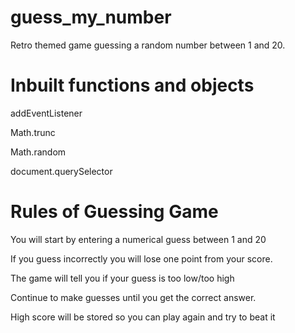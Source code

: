 # guess_my_number
Retro themed game guessing a random number between 1 and 20.

# Inbuilt functions and objects
addEventListener

Math.trunc

Math.random

document.querySelector

# Rules of Guessing Game
You will start by entering a numerical guess between 1 and 20

If you guess incorrectly you will lose one point from your score. 

The game will tell you if your guess is too low/too high

Continue to make guesses until you get the correct answer.

High score will be stored so you can play again and try to beat it
